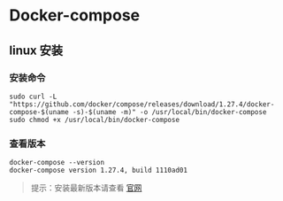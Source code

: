 # Docker-compose

## linux 安装 
### 安装命令
    sudo curl -L "https://github.com/docker/compose/releases/download/1.27.4/docker-compose-$(uname -s)-$(uname -m)" -o /usr/local/bin/docker-compose
    sudo chmod +x /usr/local/bin/docker-compose

### 查看版本  
    docker-compose --version
    docker-compose version 1.27.4, build 1110ad01
    
> 提示：安装最新版本请查看 [官网](https://docs.docker.com/compose/install/)